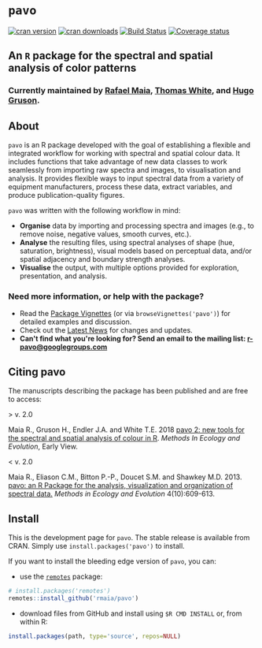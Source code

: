 # `pavo`

[![cran version](https://www.r-pkg.org/badges/version-ago/pavo)](https://cran.r-project.org/package=pavo/)
[![cran downloads](https://cranlogs.r-pkg.org/badges/grand-total/pavo)](https://cran.r-project.org/package=pavo/)
[![Build Status](https://travis-ci.org/rmaia/pavo.svg?branch=master)](https://travis-ci.org/rmaia/pavo/branches)
[![Coverage status](https://codecov.io/gh/rmaia/pavo/branch/master/graph/badge.svg)](https://codecov.io/github/rmaia/pavo?branch=master)

## An `R` package for the spectral and spatial analysis of color patterns

### Currently maintained by [Rafael Maia](https://github.com/rmaia), [Thomas White](https://github.com/thomased), and [Hugo Gruson](https://github.com/bisaloo).

## About

`pavo` is an R package developed with the goal of establishing a flexible and integrated workflow for working with spectral and spatial colour data. It includes functions that take advantage of new data classes to work seamlessly from importing raw spectra and images, to visualisation and analysis. It provides flexible ways to input spectral data from a variety of equipment manufacturers, process these data, extract variables, and produce publication-quality figures.

`pavo` was written with the following workflow in mind:

- **Organise** data by importing and processing spectra and images (e.g., to remove noise, negative values, smooth curves, etc.).
- **Analyse** the resulting files, using spectral analyses of shape (hue, saturation, brightness), visual models based on perceptual data, and/or spatial adjacency and boundary strength analyses.
- **Visualise** the output, with multiple options provided for exploration, presentation, and analysis.

### Need more information, or help with the package?

- Read the [Package Vignettes](http://rafaelmaia.net/pavo/articles/) (or via `browseVignettes('pavo')`) for detailed examples and discussion.
- Check out the [Latest News](http://rafaelmaia.net/pavo/news/index.html) for changes and updates.
- **Can't find what you're looking for? Send an email to the mailing list: <r-pavo@googlegroups.com>**

## Citing pavo

The manuscripts describing the package has been published and are free to access:

\> v. 2.0

Maia R., Gruson H., Endler J.A. and White T.E. 2018 [pavo 2: new tools for the spectral
and spatial analysis of colour in R](http://dx.doi.org/10.1111/2041-210X.13174). _Methods In Ecology and Evolution_, Early View.

< v. 2.0

Maia R., Eliason C.M., Bitton P.-P., Doucet S.M. and Shawkey M.D. 2013.
[pavo: an R Package for the analysis, visualization and organization of spectral data.](http://onlinelibrary.wiley.com/doi/10.1111/2041-210X.12069/abstract)
_Methods in Ecology and Evolution_ 4(10):609-613.

## Install

This is the development page for `pavo`. The stable release is available from CRAN. Simply use `install.packages('pavo')` to install.

If you want to install the bleeding edge version of `pavo`, you can:

* use the [`remotes`](https://github.com/r-lib/remotes) package:

```r
# install.packages('remotes')
remotes::install_github('rmaia/pavo')
```

* download files from GitHub and install using `$R CMD INSTALL` or, from within R:

```r
install.packages(path, type='source', repos=NULL)
```
